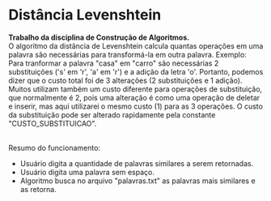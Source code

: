 <h1>Distância Levenshtein</h1>
<b>Trabalho da disciplina de Construção de Algoritmos.</b><br>
O algoritmo da distância de Levenshtein calcula quantas operações em uma palavra são necessárias para transformá-la em outra palavra. Exemplo: Para tranformar a palavra "casa" em "carro" são necessárias 2 substituições ('s' em 'r', 'a' em 'r') e a adição da letra 'o'. Portanto, podemos dizer que o custo total foi de 3 alterações (2 substituições e 1 adição). Muitos utilizam também um custo diferente para operações de substituição, que normalmente é 2, pois uma alteração é como uma operação de deletar e inserir, mas aqui utilizarei o mesmo custo (1) para as 3 operações. O custo da substituição pode ser alterado rapidamente pela constante "CUSTO_SUBSTITUICAO".

<br>Resumo do funcionamento:<br>
<ul>
	<li>Usuário digita a quantidade de palavras similares a serem retornadas.</li>
	<li>Usuário digita uma palavra sem espaço.</li>
	<li>Algoritmo busca no arquivo "palavras.txt" as palavras mais similares e as retorna.</li>
</ul>
